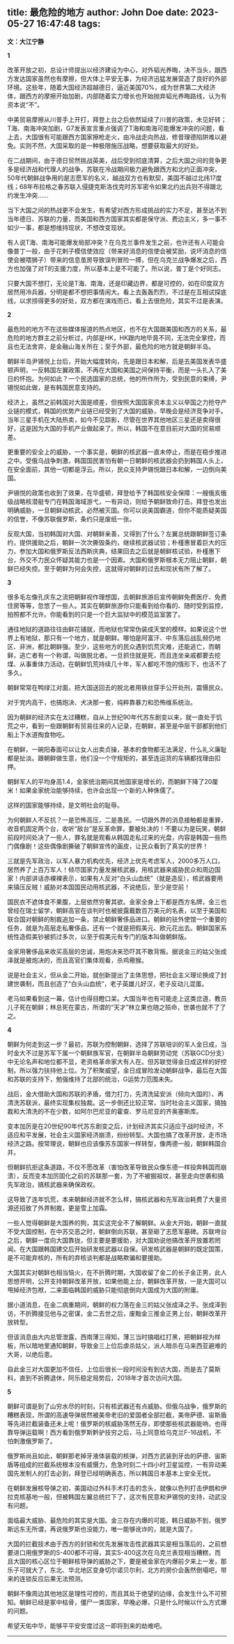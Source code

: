 title: 最危险的地方
author: John Doe
date: 2023-05-27 16:47:48
tags:
---

**文：大江宁静**<!--more-->

**1**

改革开放之初，总设计师提出以经济建设为中心，对外韬光养晦，决不当头，跟西方发达国家虽然也有摩擦，但大体上平安无事，为经济迅猛发展营造了良好的外部环境。这些年，随着大国经济超越德日，逼近美国70%，成为世界第二大经济体，跟西方的摩擦开始加剧，内部随着实力增长也开始抛弃韬光养晦路线，认为有资本说“不”。

中美贸易摩擦从川普手上开打，拜登上台之后依然延续了川普的政策，未见好转；T海、南海冲突加剧，G7发表宣言重点强调了T海和南海可能爆发冲突的问题，看上去，大国很有可能跟西方国家擦枪走火，由冷战走向热战，修昔理德陷阱难以避免。实则不然，大国采取的是一种极限施压战略，想要获取最大的好处。

在二战期间，由于德日贸然挑战英美，战后受到彻底清算，之后大国之间的竞争更多是经济战和代理人的战争，苏联在冷战期间极力避免跟西方和北约正面冲突，50年代朝鲜战争用的是志愿军的名义，越战双方也有默契，美国不越过北纬17度线；68年布拉格之春苏联入侵捷克斯洛伐克时苏军密令如果北约出兵则不得跟北约发生冲突……

当下大国之间的热战更不会发生，有希望对西方形成挑战的实力不足，甚至达不到当年德日、苏联的力量，而美国和西方国家其实都是保守派、费边主义，多一事不如少一事，都是想维持现状，不想改变现状。

有人说T海、南海可能爆发局部冲突？在乌克兰事件发生之前，也许还有人可能会像普丁一般，由于花剌子模信使效应（带来好消息的信使会被奖励，说坏消息的信使会被喂狮子）带来的信息茧房导致误判冒险一搏，但在乌克兰战争爆发之后，西方也加强了对T的支援力度，所以基本上是不可能了。所以说，普丁是个好同志。

只要大国不想打，无论是T海、南海，还是印藏边界，都是可控的，如在印度双方居然用冷兵器，分明是都不想把事情闹大。看上去轰轰烈烈，不过是在互相试探底线，以求捞得更多的好处，双方都在演戏而已，看上去很危险，其实不过是表演。

**2**

最危险的地方不在这些媒体报道的热点地区，也不在大国跟美国和西方的关系，最危险的地方群主之前分析过，内部是HK，HK跟内地毕竟不同，无法完全掌控，而且也无法舍弃，是金融山海关所在；至于外部，最危险的地方就是朝鲜半岛。

朝鲜半岛尹锡悦上台后，开始大幅度转向，先是跟日本和解，后是去美国发表华盛顿声明，一反韩国左翼政策，不再在大国和美国之间保持平衡，而是一头扎入了美日的怀抱。为何如此？一个民选国家的总统，他的所作所为，受到民意的束缚，尹锡悦如此做，是有韩国民意支持的。

经济上，虽然之前韩国对大国是顺差，但按照大国国家资本主义以举国之力抢夺产业链的模式，韩国的优势产业链已经受到了大国的威胁，早晚会是经济竞争对手。当年三星手机在大陆热卖，如今不见踪影，尽管在世界其他地区三星还是卖得很好，这是因为大国的手机产业做起来了。所以，韩国不在意目前对大国的贸易顺差。

更重要的安全上的威胁，一个事实是，朝鲜的核武器一直未停止，而是在稳步推进之中。受俄乌战争刺激，韩国国民害怕有朝一日朝鲜的核武器会扔到韩国人头上，在安全面前，其他一切都是浮云。所以，民众支持尹锡悦跟日本和解，一边倒向美国。

尹锡悦的政策也收到了效果，在华盛顿，拜登给予了韩国核安全保障：一艘俄亥俄级战略核潜艇专门在韩国海域游弋，一有异动，则给予朝鲜致命打击。拜登也发出明确威胁，一旦朝鲜动核武，必然被灭国。你可以说美国霸道，但你不能质疑美国的信誉，不像苏联俄罗斯，条约只是废纸一张。

反观大国，当初韩国对大国、对朝鲜亲善，又得到了什么？左翼总统跟朝鲜签订条约，提供援助之后，朝鲜一次次撕毁条约，继续核武器试验；朴槿惠冒着巨大的压力，参加大国和俄罗斯反法西斯庆典，结果回去之后就是朝鲜核试验，朴槿惠下台，外交不力民众怀疑其能力也是一个因素。大国和俄罗斯根本无力阻止朝鲜，朝鲜已经失控。至于朝鲜为何会失控，这就得对朝鲜的过去和现状有所了解了。

**3**

很多毛左像孔庆东之流把朝鲜视作理想国，去朝鲜旅游后宣传朝鲜免费医疗、免费住房等等，忽悠了一些人。其实在朝鲜旅游你只能看到给你看的、随时受到监控，拍照都不允许。你能看到的只是一个巨大监狱中的模范监室罢了。

通往地狱的道路往往由鲜花铺就，而地狱也常常伪装成天堂的模样。如果说这个世界上有地狱，那只有一个地方，就是朝鲜。哪怕是阿富汗、中东落后战乱频仍地区、非洲，都比朝鲜强。至少，这些地方的民众遇到饥荒灾难，还能逃亡，而朝鲜，逃亡者有一个称谓，叫做脱北者。一旦抓住就是死，而且连坐亲戚都要去挖煤、从事重体力活动，在朝鲜饥荒持续几十年，军人都吃不饱的情形下，也活不了多久。

朝鲜常常在鸭绿江对面，把大国送回去的脱北者用铁丝穿手公开处刑，震慑民众。

对于党内高干，也搞炮决、犬决那一套，纯粹靠暴力和恐怖维系统治。

因为朝鲜的经济实在太过糟糕，自从上世纪90年代苏东剧变以来，就一直处于饥荒之中，看到一些跟朝鲜有贸易往来的人记录，在朝鲜，甚至是中层干部都到他们船上下水道掏食物吃。

在朝鲜，一碗阳春面可以让女人出卖贞操，基本的食物都无法满足，什么礼义廉耻都是扯淡。跟朝鲜做生意，他们没一个守规矩的，甚至连运货的车辆都找理由扣押。

朝鲜军人的平均身高1.4，金家统治期间其他国家是增长的，而朝鲜下降了20厘米！如果金家统治能够持续，也许会出现一个新的人种侏儒了。

这样的国家能够持续，是文明社会的耻辱。

为何朝鲜人不反抗？一是恐怖高压，二是愚民。一切跟外界的消息接触都是重罪，收音机固定两个台，收听“敌台”是反革命罪，要被处决的！不要以为是玩笑，朝鲜前段时间处决了一些人，罪名就是观看从韩国走私过来的光盘，内容是韩国一些热门偶像剧！这些偶像剧撕破了朝鲜宣传的画皮，让民众看到了真实的世界！

三就是先军政治，以军人暴力机构优先，经济上优先考虑军人，2000多万人口，居然养了上百万军人！倾尽国家力量发展核武器，用核武器来威胁民众和周边国家！内部讲话赤裸裸表示，如果有人反对“白头山血统”（就是造反），核武器要用来镇压反贼！威胁对本国国民动用核武器，不说绝后，至少是空前！

国民衣不遮体食不果腹，上层依然穷奢其欲。金家全身上下都是西方名牌，金三也曾经在瑞士留学，朝鲜高官在谈判时也被披露戴数百万美元的名表，以至于美国和联合国对朝鲜的制裁追加一条，禁止朝鲜奢侈品进口。朝鲜的驻外使馆一个重要的任务，就是为高层走私奢侈品，还有一个就是把假美元、欧元花出去。朝鲜国家系统性造假美钞被抓过多次，以至于假美元有专门的版本叫做朝鲜版。

金家用奢侈品来收买高层的忠诚，用炮决来恐吓其不敢背叛。据说金三的姑父张成泽就是被炮决的，而且高官们集体观看，杀鸡儆猴。

说是社会主义，但从金二开始，就创新提出了主体思想，把社会主义理论换成了封建世袭制，而且创造了“白头山血统”，老子英雄儿好汉，老子反动儿混蛋。

老马如果看到这一幕，估计也得目瞪口呆。大国当年也有可能走上这类岔道，教员儿子死在朝鲜；林总死在蒙古，所谓的“天才”林立果也随之殒命，世袭也就不了了之。

**4**

朝鲜为何走到这一步？最初，苏联为控制朝鲜，选择了苏联培训的军人金日成，当时金大不过是苏军下属一个朝鲜族军官，在朝鲜半岛朝鲜劳动党（苏联GCD分支）中无论名声和地位都不显，老资格革命家大有人在。但苏联觉得金日成这样的好控制，所以强力扶持他上位。为了积聚威望，金日成冒险发动朝鲜战争，最后在大国和苏联的支持下，勉强维持了北部的统治，G运势力范围未失。

战后，金大借助大国和苏联的矛盾，借力打力，先清洗延安派（倾向大国的）、再清洗苏联派，最终实现集权独裁。这一步倒还比较正常，当时社会主义国家，搞独裁和大清洗的不在少数，如阿尔巴尼亚的霍查、罗马尼亚的齐奥塞斯库。

变本加厉是在20世纪90年代苏东剧变之后，计划经济其实只适应于战时经济，不适应和平发展，社会主义国家经济崩溃，纷纷转型。大国也搞了改革开放，走市场经济之路。按常理说，朝鲜也应该像苏东国家一样转型，像两德一般，朝鲜韩国合并。

但朝鲜抗拒这条道路，不仅不愿改革（害怕改革导致民众像东德一样投奔韩国而崩溃），反而变本加厉固化之前的苏联那一套，为了不被掘祖坟，甚至走向世袭和搞先军政治，搞核武器来确保政权。

这导致了连年饥荒，本来朝鲜经济就不怎么样，搞核武器和先军政治耗费了大量资源还招致了外界制裁，更是雪上加霜。

一些人觉得朝鲜是大国养的狗，其实这完全不了解朝鲜。从金大开始，朝鲜一直就不受大国控制，在中苏交恶之时，朝鲜倒向苏联，甚至砸了志愿军墓碑。苏联垮台之后，朝鲜一度向大国靠拢，但主要是要援助，对大国劝说他搞改革开放置若罔闻。在大国跟韩国建交后开始研发核武器以自保。研发核武器是朝鲜的既定国策，是不可能弃核的，所有的弃核谈判都是战略欺骗和要援助。

大国其实对朝鲜也相当恼火，在不折腾时期，大国收留了金二的长子金正男，此人思想开明，公开支持朝鲜改革开放，如果他能上台，朝鲜改革开放，一是大国可以甩掉经济包袱，二来面临韩国的威胁只能彻底倒向大国成为大国的附庸。

据小道消息，在金二病重期间，朝鲜的权力落在金三的姑父张成泽之手。张成泽到访，不折腾接见他与之密谋，金二去世之后，废黜金三推金正男上台，朝鲜改革开放转型。

但该消息由大内总管泄露，西南薄三得知，薄三当时搞唱红打黑，把朝鲜视为样板，所以暗地里通知朝鲜，导致金三上位后虐杀姑父，派人暗杀在马来西亚避难的大哥，以绝后患。

自此金三对大国更加不信任，上位后很长一段时间没有到访大国，而是去了莫斯科，直到不折腾退休，阿乐稳定局势后，2018年才首次访问大国。

**5**

朝鲜可谓是到了山穷水尽的时刻，只有核武器还有点威胁。但俄乌战争，俄罗斯的糟糕表现，所谓的高速导弹居然被美帝老旧的爱国者全部拦截，美帝萨德、宙斯盾等先进拦截装备还未上呢！俄罗斯的核威胁荡然无存，即使那些核武器能响，也得靠导弹运载啊！西方看到俄罗斯黔驴技穷之后，马上同意给乌克兰F-16战机，不怕刺激俄罗斯了。

俄罗斯尚且如此，朝鲜那老掉牙液体装载的核弹，对西方武装到牙齿的萨德、宙斯盾等组成的拦截系统根本没有威慑力，危急时刻二十四小时卫星监控，一有异动美国先发制人的打击必到，拜登已经明确表态，所以韩国日本基本上安全无忧。

在朝鲜发展核导弹之初，美国动过外科手术打击的念头，就像以色列打击伊朗和伊拉克核基地一般，但被韩国左翼总统拦下了，这次有民意和尹锡悦的支持，动武没有问题。

面临最大威胁、最危险的其实是大国。金三存在内爆的可能，韩日威胁不到，俄罗斯远东无所谓，再说俄罗斯也没能力，唯一能够讹诈的，就是大国了。

大国的拦截技术由于西方的封锁和优先发展攻击性武器其实是相当落后的，之前想要进口用俄罗斯的S-400都不可得，其实S-400这次在乌克兰表现相当糟糕，而且大国的核心区位于朝鲜核导弹的威胁之下，要是被金家在内爆前夕来上一发，那乐子可就大了，东北、华北地区变身切尔诺贝尔利，北方的房价会轰然倒塌吧，带来的连锁反应后果无法预测。

朝鲜不像周边其他地区是理性可控的，而且其处于绝望的边缘，会发生什么不可预知。朝鲜已经是冢中枯骨，僵尸一类国家，早晚必爆，只是什么时候以什么方式爆的问题。

希望天佑中华，能够平平安安度过这一即将到来的劫难吧。
- - -





